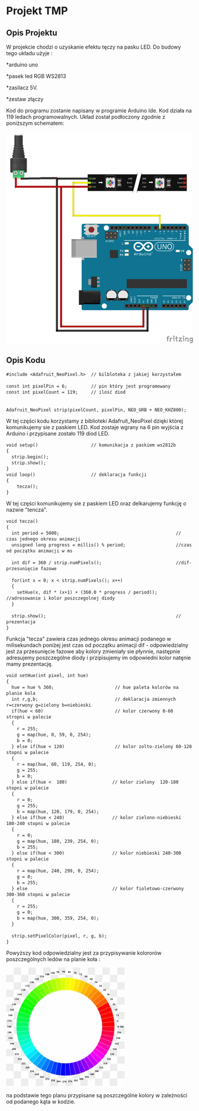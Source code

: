 # Projekt TMP
## Opis Projektu
W projekcie chodzi o uzyskanie efektu tęczy na pasku LED.
Do budowy tego układu użyje :

*arduino uno 

*pasek led RGB WS2813

*zasilacz 5V.

*zestaw złączy 

Kod do programu zostanie napisany w programie Arduino Ide.
Kod działa na 119 ledach programowalnych.
Układ został podłoczony zgodnie z poniższym schematem: 

![Schemat układu](arduinoled.png)

## Opis Kodu

```
#include <Adafruit_NeoPixel.h>  // bilbloteka z jakiej korzystałem

const int pixelPin = 6;         // pin który jest programowany
const int pixelCount = 119;     // ilość diod


Adafruit_NeoPixel strip(pixelCount, pixelPin, NEO_GRB + NEO_KHZ800);
```

W tej części kodu korzystamy z biblioteki Adafruit_NeoPixel dzięki której komunikujemy sie z paskiem LED. 
Kod zostaje wgrany na 6 pin wyjścia z Arduino i przypisane zostało 119 diod LED.
 
```
void setup()                    // komunikacja z paskiem ws2812b
{
  strip.begin();
  strip.show();
}
void loop()                     // deklaracja funkcji 
{ 
    tecza();   
}
```

W tej części komunikujemy sie z paskiem LED oraz delkarujemy funkcję o nazwie "tencza".

```
void tecza() 
{
  int period = 5000;                                            // czas jednego okresu animacji
  unsigned long progress = millis() % period;                   //czas od początku animacji w ms

  int dif = 360 / strip.numPixels();                            //dif-przesunięcie fazowe

  for(int x = 0; x < strip.numPixels(); x++) 
  {
    setHue(x, dif * (x+1) + (360.0 * progress / period));       //adresowanie i kolor poszczegolnej diody
  }

  strip.show();                                                 // prezentacja
}
```

Funkcja "tecza" zawiera czas jednego okresu animacji podanego w milisekundach poniżej jest czas od początku animacji 
dif - odpowiedzialny jest za przesunięcie fazowe aby kolory zmieniały sie płynnie, następnie adresujemy poszczególne diody i przipisujemy im odpowiedni kolor
natęnie mamy prezentację.

```
void setHue(int pixel, int hue) 
{
  hue = hue % 360;                       // hue paleta kolorów na planie kola
  int r,g,b;                             // deklaracja zmiennych r=czerwony g=zielony b=niebieski
  if(hue < 60)                           // kolor czerwony 0-60 stropni w palecie
  {
    r = 255;
    g = map(hue, 0, 59, 0, 254);
    b = 0;
  } else if(hue < 120)                   // kolor zolto-zielony 60-120 stopni w palecie
  {
    r = map(hue, 60, 119, 254, 0);
    g = 255;
    b = 0;
  } else if(hue <  180)                 // kolor zielony  120-180 stopni w palecie
  {
    r = 0;
    g = 255;
    b = map(hue, 120, 179, 0, 254);
  } else if(hue < 240)                  // kolor zielono-niebieski  180-240 stopni w palecie
  {
    r = 0;
    g = map(hue, 180, 239, 254, 0);
    b = 255;
  } else if(hue < 300)                  // kolor niebieski 240-300 stopni w palecie
  {
    r = map(hue, 240, 299, 0, 254);
    g = 0;
    b = 255;
  } else                                // kolor fioletowo-czerwony 300-360 stopni w palecie
  {
    r = 255;
    g = 0;
    b = map(hue, 300, 359, 254, 0);
  }

  strip.setPixelColor(pixel, r, g, b);
}
```

Powyższy kod odpowiedzialny jest za przypisywanie kolororów poszczególnych ledów na planie koła :

![Kolory HUE](kolory.png)

na podstawie tego planu przypisane są poszczególne kolory w zależności od podanego kąta w kodzie.
